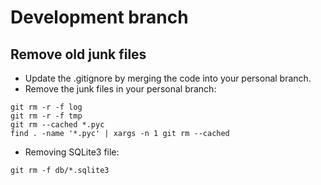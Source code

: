 # Development branch

## Remove old junk files

- Update the .gitignore by merging the code into your personal branch.
- Remove the junk files in your personal branch:
```
git rm -r -f log
git rm -r -f tmp
git rm --cached *.pyc
find . -name '*.pyc' | xargs -n 1 git rm --cached
```
- Removing SQLite3 file:
```
git rm -f db/*.sqlite3
```